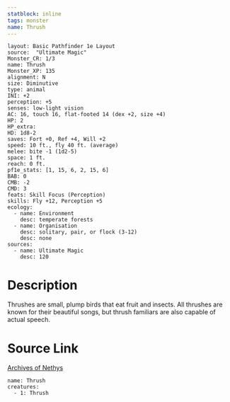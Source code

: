 ```yaml
---
statblock: inline
tags: monster
name: Thrush
---
```

```statblock
layout: Basic Pathfinder 1e Layout
source:  "Ultimate Magic"
Monster_CR: 1/3
name: Thrush
Monster_XP: 135
alignment: N
size: Diminutive
type: animal
INI: +2
perception: +5
senses: low-light vision
AC: 16, touch 16, flat-footed 14 (dex +2, size +4)
HP: 2
HP_extra: 
HD: 1d8-2
saves: Fort +0, Ref +4, Will +2
speed: 10 ft., fly 40 ft. (average)
melee: bite -1 (1d2-5)
space: 1 ft.
reach: 0 ft.
pf1e_stats: [1, 15, 6, 2, 15, 6]
BAB: 0
CMB: -2
CMD: 3
feats: Skill Focus (Perception)
skills: Fly +12, Perception +5
ecology:
  - name: Environment
    desc: temperate forests
  - name: Organisation
    desc: solitary, pair, or flock (3-12)
    desc: none
sources:
  - name: Ultimate Magic
    desc: 120
```
# Description
Thrushes are small, plump birds that eat fruit and insects. All thrushes are known for their beautiful songs, but thrush familiars are also capable of actual speech.
# Source Link
[Archives of Nethys](https://aonprd.com/MonsterDisplay.aspx?ItemName=Thrush)
```encounter-table
name: Thrush
creatures:
  - 1: Thrush
```
